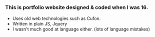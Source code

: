 ## 
### This is portfolio website designed & coded when I was 16. 

- Uses old web technologies such as Cufon.
- Written in plain JS, Jquery
- I wasn't much good at language either. (lots of language mistakes)
